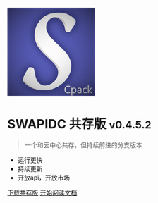 <!-- _coverpage.md -->

![logo](_media/logo.png)

# SWAPIDC 共存版 <small>v0.4.5.2</small>

> 一个和云中心共存，但持续前进的分支版本 

- 运行更快
- 持续更新
- 开放api，开放市场

[下载共存版](https://blog.ccdalao.cn/archives/192/)
[开始阅读文档](#/README)

